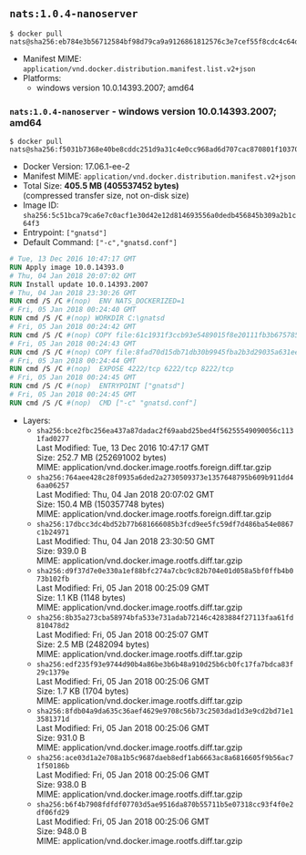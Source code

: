 ## `nats:1.0.4-nanoserver`

```console
$ docker pull nats@sha256:eb784e3b56712584bf98d79ca9a9126861812576c3e7cef55f8cdc4c64de6905
```

-	Manifest MIME: `application/vnd.docker.distribution.manifest.list.v2+json`
-	Platforms:
	-	windows version 10.0.14393.2007; amd64

### `nats:1.0.4-nanoserver` - windows version 10.0.14393.2007; amd64

```console
$ docker pull nats@sha256:f5031b7368e40be8cddc251d9a31c4e0cc968ad6d707cac870801f10370d1f68
```

-	Docker Version: 17.06.1-ee-2
-	Manifest MIME: `application/vnd.docker.distribution.manifest.v2+json`
-	Total Size: **405.5 MB (405537452 bytes)**  
	(compressed transfer size, not on-disk size)
-	Image ID: `sha256:5c51bca79ca6e7c0acf1e30d42e12d814693556a0dedb456845b309a2b1c64f3`
-	Entrypoint: `["gnatsd"]`
-	Default Command: `["-c","gnatsd.conf"]`

```dockerfile
# Tue, 13 Dec 2016 10:47:17 GMT
RUN Apply image 10.0.14393.0
# Thu, 04 Jan 2018 20:07:02 GMT
RUN Install update 10.0.14393.2007
# Thu, 04 Jan 2018 23:30:26 GMT
RUN cmd /S /C #(nop)  ENV NATS_DOCKERIZED=1
# Fri, 05 Jan 2018 00:24:40 GMT
RUN cmd /S /C #(nop) WORKDIR C:\gnatsd
# Fri, 05 Jan 2018 00:24:42 GMT
RUN cmd /S /C #(nop) COPY file:61c1931f3ccb93e5489015f8e20111fb3b675785d0003458700c148a3daff2df in gnatsd.exe 
# Fri, 05 Jan 2018 00:24:43 GMT
RUN cmd /S /C #(nop) COPY file:8fad70d15db71db30b9945fba2b3d29035a631ee4fe410e797aef6981c2a1879 in gnatsd.conf 
# Fri, 05 Jan 2018 00:24:44 GMT
RUN cmd /S /C #(nop)  EXPOSE 4222/tcp 6222/tcp 8222/tcp
# Fri, 05 Jan 2018 00:24:45 GMT
RUN cmd /S /C #(nop)  ENTRYPOINT ["gnatsd"]
# Fri, 05 Jan 2018 00:24:45 GMT
RUN cmd /S /C #(nop)  CMD ["-c" "gnatsd.conf"]
```

-	Layers:
	-	`sha256:bce2fbc256ea437a87dadac2f69aabd25bed4f56255549090056c1131fad0277`  
		Last Modified: Tue, 13 Dec 2016 10:47:17 GMT  
		Size: 252.7 MB (252691002 bytes)  
		MIME: application/vnd.docker.image.rootfs.foreign.diff.tar.gzip
	-	`sha256:764aee428c28f0935a6ded2a2730509373e1357648795b609b911dd46aa06257`  
		Last Modified: Thu, 04 Jan 2018 20:07:02 GMT  
		Size: 150.4 MB (150357748 bytes)  
		MIME: application/vnd.docker.image.rootfs.foreign.diff.tar.gzip
	-	`sha256:17dbcc3dc4bd52b77b681666085b3fcd9ee5fc59df7d486ba54e0867c1b24971`  
		Last Modified: Thu, 04 Jan 2018 23:30:50 GMT  
		Size: 939.0 B  
		MIME: application/vnd.docker.image.rootfs.diff.tar.gzip
	-	`sha256:d9f37d7e0e330a1ef88bfc274a7cbc9c82b704e01d058a5bf0ffb4b073b102fb`  
		Last Modified: Fri, 05 Jan 2018 00:25:09 GMT  
		Size: 1.1 KB (1148 bytes)  
		MIME: application/vnd.docker.image.rootfs.diff.tar.gzip
	-	`sha256:8b35a273cba58974bfa533e731adab72146c4283884f27113faa61fd810478d2`  
		Last Modified: Fri, 05 Jan 2018 00:25:07 GMT  
		Size: 2.5 MB (2482094 bytes)  
		MIME: application/vnd.docker.image.rootfs.diff.tar.gzip
	-	`sha256:edf235f93e9744d90b4a86be3b6b48a910d25b6cb0fc17fa7bdca83f29c1379e`  
		Last Modified: Fri, 05 Jan 2018 00:25:06 GMT  
		Size: 1.7 KB (1704 bytes)  
		MIME: application/vnd.docker.image.rootfs.diff.tar.gzip
	-	`sha256:8fdb04a9da635c36aef4629e9708c56b73c2503dad1d3e9cd2bd71e13581371d`  
		Last Modified: Fri, 05 Jan 2018 00:25:06 GMT  
		Size: 931.0 B  
		MIME: application/vnd.docker.image.rootfs.diff.tar.gzip
	-	`sha256:ace03d1a2e708a1b5c9687daeb8edf1ab6663ac8a6816605f9b56ac71f50186b`  
		Last Modified: Fri, 05 Jan 2018 00:25:06 GMT  
		Size: 938.0 B  
		MIME: application/vnd.docker.image.rootfs.diff.tar.gzip
	-	`sha256:b6f4b7908fdfdf07703d5ae9516da870b55711b5e07318cc93f4f0e2df06fd29`  
		Last Modified: Fri, 05 Jan 2018 00:25:06 GMT  
		Size: 948.0 B  
		MIME: application/vnd.docker.image.rootfs.diff.tar.gzip
